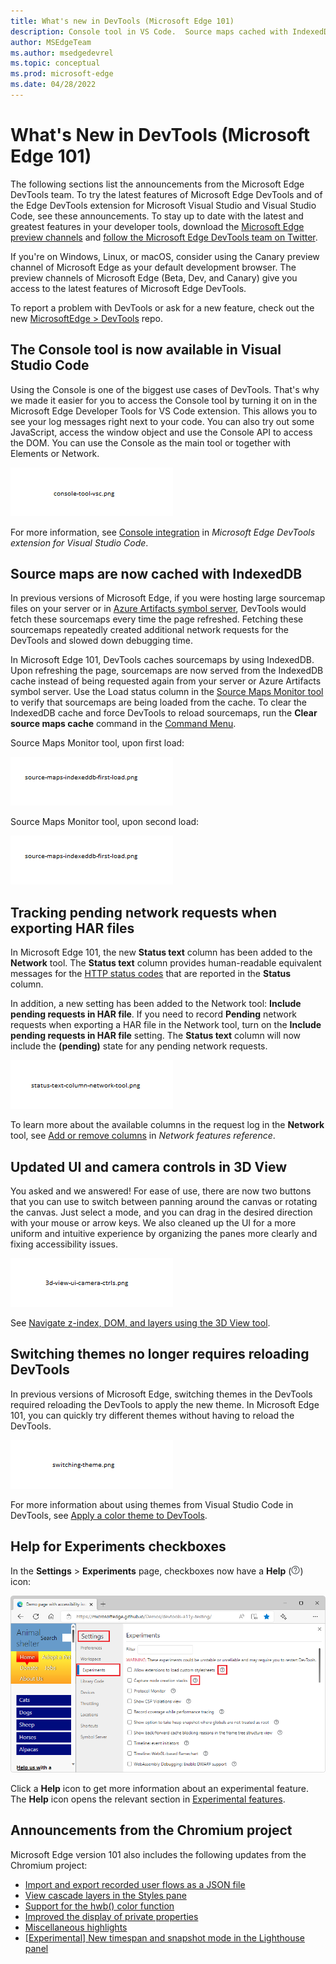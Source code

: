 ```yaml
---
title: What's new in DevTools (Microsoft Edge 101)
description: Console tool in VS Code.  Source maps cached with IndexedDB.  Track pending network requests when exporting HAR files.  Updated UI and camera controls in 3D View.  Switch themes without reloading DevTools.  And more.
author: MSEdgeTeam
ms.author: msedgedevrel
ms.topic: conceptual
ms.prod: microsoft-edge
ms.date: 04/28/2022
---
```

# What's New in DevTools (Microsoft Edge 101)

The following sections list the announcements from the Microsoft Edge DevTools team.  To try the latest features of Microsoft Edge DevTools and of the Edge DevTools extension for Microsoft Visual Studio and Visual Studio Code, see these announcements.  To stay up to date with the latest and greatest features in your developer tools, download the [Microsoft Edge preview channels](https://www.microsoftedgeinsider.com/download) and [follow the Microsoft Edge DevTools team on Twitter](https://twitter.com/EdgeDevTools).

If you're on Windows, Linux, or macOS, consider using the Canary preview channel of Microsoft Edge as your default development browser.  The preview channels of Microsoft Edge (Beta, Dev, and Canary) give you access to the latest features of Microsoft Edge DevTools.

To report a problem with DevTools or ask for a new feature, check out the new [MicrosoftEdge > DevTools](https://github.com/MicrosoftEdge/DevTools) repo.


<!-- ====================================================================== -->
## The Console tool is now available in Visual Studio Code
<!-- 1 -->

<!-- Title: Visual Studio Code extension now with Console tool -->
<!-- Subtitle: See log messages, run JavaScript, and use Console APIs right next to your code in VS Code. -->

Using the Console is one of the biggest use cases of DevTools. That's why we made it easier for you to access the Console tool by turning it on in the Microsoft Edge Developer Tools for VS Code extension. This allows you to see your log messages right next to your code. You can also try out some JavaScript, access the window object and use the Console API to access the DOM. You can use the Console as the main tool or together with Elements or Network.

![The Console tool in Visual Studio Code.](devtools-101-images/console-tool-vsc.png)
<!-- Instructions for screenshot
(how to configure the DevTools correctly, a website or CodePen that the writer can use, where to navigate in the DevTools UI for the screenshot, etc.)
Image

Image

Video recording of feature in action
Attached -->

For more information, see [Console integration](../../../../visual-studio-code/microsoft-edge-devtools-extension.md#console-integration) in _Microsoft Edge DevTools extension for Visual Studio Code_.


<!-- ====================================================================== -->
## Source maps are now cached with IndexedDB
<!-- 2 -->

<!-- Title: Speed up debugging with cached sourcemaps -->
<!-- Subtitle: DevTools now caches sourcemaps with IndexedDB, reducing the need to fetch sourcemaps on refresh. -->

In previous versions of Microsoft Edge, if you were hosting large sourcemap files on your server or in [Azure Artifacts symbol server](../../../javascript/publish-source-maps-to-azure.md), DevTools would fetch these sourcemaps every time the page refreshed.  Fetching these sourcemaps repeatedly created additional network requests for the DevTools and slowed down debugging time.

In Microsoft Edge 101, DevTools caches sourcemaps by using IndexedDB.  Upon refreshing the page, sourcemaps are now served from the IndexedDB cache instead of being requested again from your server or Azure Artifacts symbol server. Use the Load status column in the [Source Maps Monitor tool](../../../source-maps-monitor/source-maps-monitor-tool.md) to verify that sourcemaps are being loaded from the cache. To clear the IndexedDB cache and force DevTools to reload sourcemaps, run the **Clear source maps cache** command in the [Command Menu](../../../command-menu/index.md).

Source Maps Monitor tool, upon first load:

![Source Maps Monitor tool, upon first load.](devtools-101-images/source-maps-indexeddb-first-load.png)

Source Maps Monitor tool, upon second load:

![Source Maps Monitor tool, upon second load.](devtools-101-images/source-maps-indexeddb-first-load.png)

<!-- use 2 images, like Pull request 7032031: Adds support for IndexedDB caching to source maps. - Repos (azure.com) where we show the behavior on first load and then again on second load.

First load:
Navigate to edge://version and ensure you're on version 101+
Now navigate to: https://outlook-sdf.office.com/mail/
Undock DevTools and when taking screenshots, crop the titlebar so the URL isn't shown. We are using Outlook Web App here specifically but we don't need to be so explicit about it
In DevTools, open the Source Maps Monitor tool in the drawer
Press Ctrl+Shift+P and run the **Clear source maps cache** command
Now refresh Outlook and take a screenshot of the Source Maps Monitor tool (the Load status column will show that some sourcemaps were fetched via the Sourcemap URL)

Second load:
Refresh Outlook and take a screenshot of the Source Maps Monitor tool (the Load status column will show that sourcemaps were loaded from the cache)

Video recording of feature in action
Refer to the attachments. Both of these videos could probably be cropped/sped up. -->


<!-- ====================================================================== -->
## Tracking pending network requests when exporting HAR files
<!-- 3 -->

<!-- Title: Exporting HAR files from the Network tool now includes pending requests -->
<!-- Subtitle: Use the new "Status text" column and "Include pending requests in HAR files" option in the Network tool. -->

In Microsoft Edge 101, the new **Status text** column has been added to the **Network** tool.  The **Status text** column provides human-readable equivalent messages for the [HTTP status codes](https://developer.mozilla.org/docs/Web/HTTP/Status) that are reported in the **Status** column.

In addition, a new setting has been added to the Network tool: **Include pending requests in HAR file**.  If you need to record **Pending** network requests when exporting a HAR file in the Network tool, turn on the **Include pending requests in HAR file** setting.  The **Status text** column will now include the **(pending)** state for any pending network requests.

![The "Status text" column in the Network tool.](devtools-101-images/status-text-column-network-tool.png)
<!-- Instructions for screenshot
(how to configure the DevTools correctly, a website or CodePen that the writer can use, where to navigate in the DevTools UI for the screenshot, etc.)
Go to edge://version and ensure you're on version 101+
Open DevTools. Undock them (it doesn't matter what website you're inspecting)
In the Network tool, toggle off the recording and clear any recorded requests
Now import the attached pending_import.har
Right-click the headers in the table and turn on the **Status text** column
Open settings in the Network tool with the gear icon
Draw red highlight boxes around the **Status text** column, one of the 200 entries in the **Status** column, the corresponding **OK** entry in the **Status text** column, and the **Include pending requests in HAR file** setting

Video recording of feature in action
Refer to .mov attachment -->

To learn more about the available columns in the request log in the **Network** tool, see [Add or remove columns](../../../network/reference.md#add-or-remove-columns) in _Network features reference_.


<!-- ====================================================================== -->
## Updated UI and camera controls in 3D View
<!-- 4 -->

<!-- Title: Improvements to the 3D View tool -->
<!-- Subtitle: Check out 3D View for updates to the UI and smoother camera controls. -->

You asked and we answered!  For ease of use, there are now two buttons that you can use to switch between panning around the canvas or rotating the canvas.  Just select a mode, and you can drag in the desired direction with your mouse or arrow keys.  We also cleaned up the UI for a more uniform and intuitive experience by organizing the panes more clearly and fixing accessibility issues.

![Updated UI and camera controls in 3D View.](devtools-101-images/3d-view-ui-camera-ctrls.png)
<!-- Instructions for screenshot
(how to configure the DevTools correctly, a website or CodePen that the writer can use, where to navigate in the DevTools UI for the screenshot, etc.)
Navigate to DevTools (F12) > 3D View > Z-Index
AND/OR
Navigate to DevTools (F12) > 3D View > DOM -->

<!-- Video recording of feature in action
(see comments) -->

See [Navigate z-index, DOM, and layers using the 3D View tool](../../../3d-view/index.md).
<!-- see comments -->


<!-- ====================================================================== -->
## Switching themes no longer requires reloading DevTools
<!-- 5 -->

<!-- Title: Switching themes in the DevTools no longer requires reloading -->
<!-- Subtitle: Try out themes from VS Code in the DevTools. -->

In previous versions of Microsoft Edge, switching themes in the DevTools required reloading the DevTools to apply the new theme.  In Microsoft Edge 101, you can quickly try different themes without having to reload the DevTools.

![Switching themes without reloading DevTools.](devtools-101-images/switching-theme.png)
<!-- Instructions for screenshot
(how to configure the DevTools correctly, a website or CodePen that the writer can use, where to navigate in the DevTools UI for the screenshot, etc.)
lmk if you need other way to describe setting up the capture.
Go to edge://version and make sure you're on version 101+.
Open DevTools > Settings.
Under Theme, select a different theme than the one currently applied.
Take a screenshot.  Note that the theme has changed without having to close Settings or reload DevTools. -->

<!-- Video recording of feature in action
Refer to attached .mov -->

For more information about using themes from Visual Studio Code in DevTools, see [Apply a color theme to DevTools](../../../customize/theme.md).


<!-- ====================================================================== -->
## Help for Experiments checkboxes
<!-- 6 -->

<!-- Title: Help icons for Experiments checkboxes -->
<!-- Subtitle: In Settings > Experiments page, each experimental feature's checkbox has a Help (?) icon next to it for more information. -->

In the **Settings** > **Experiments** page, checkboxes now have a **Help** (![Help icon for Settings > Experiments checkboxes.](devtools-101-images/settings-experiments-help-icon.png)) icon:

![Help icons for Settings > Experiments checkboxes.](devtools-101-images/settings-experiments-help-icons.png)

Click a **Help** icon to get more information about an experimental feature.  The **Help** icon opens the relevant section in [Experimental features](../../../experimental-features/index.md).


<!-- ====================================================================== -->
## Announcements from the Chromium project

Microsoft Edge version 101 also includes the following updates from the Chromium project:

* [Import and export recorded user flows as a JSON file](https://developer.chrome.com/blog/new-in-devtools-101/#recorder)
* [View cascade layers in the Styles pane](https://developer.chrome.com/blog/new-in-devtools-101/#layer)
* [Support for the hwb() color function](https://developer.chrome.com/blog/new-in-devtools-101/#hwb)
* [Improved the display of private properties](https://developer.chrome.com/blog/new-in-devtools-101/#private-props)
* [Miscellaneous highlights](https://developer.chrome.com/blog/new-in-devtools-101/#misc)
* [[Experimental] New timespan and snapshot mode in the Lighthouse panel](https://developer.chrome.com/blog/new-in-devtools-101/#lighthouse)


<!-- ====================================================================== -->
<!-- uncomment if content is copied from developer.chrome.com to this page -->

<!-- > [!NOTE]
> Portions of this page are modifications based on work created and [shared by Google](https://developers.google.com/terms/site-policies) and used according to terms described in the [Creative Commons Attribution 4.0 International License](https://creativecommons.org/licenses/by/4.0).
> The original page for announcements from the Chromium project is [What's New in DevTools (Chrome 101)](https://developer.chrome.com/blog/new-in-devtools-101) and is authored by [Jecelyn Yeen](https://developers.google.com/web/resources/contributors#jecelynyeen) (Developer advocate working on Chrome DevTools at Google). -->


<!-- ====================================================================== -->
<!-- uncomment if content is copied from developer.chrome.com to this page -->

<!-- [![Creative Commons License.](https://i.creativecommons.org/l/by/4.0/88x31.png)](https://creativecommons.org/licenses/by/4.0)
This work is licensed under a [Creative Commons Attribution 4.0 International License](https://creativecommons.org/licenses/by/4.0). -->
